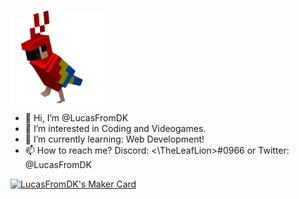 <p><img align="center" alt="gif" src="https://github.com/LucasFromDK/LucasFromDK/blob/main/Dancing%20Parrot.gif" width="150" height="150" /></p>

- 👋 Hi, I’m @LucasFromDK
- 👀 I’m interested in Coding and Videogames.
- 🌱 I’m currently learning: Web Development!
- 📫 How to reach me? Discord: <\TheLeafLion\>#0966 or Twitter: @LucasFromDK

<a href="https://makers.appwrite.io/LucasFromDK">
    <img src="https://appwrite.io/cards/makers/LucasFromDK" alt="LucasFromDK's Maker Card" width="250" height="150"/>
</a>

<!---
LucasFromDK/LucasFromDK is a ✨ special ✨ repository because its `README.md` (this file) appears on your GitHub profile.
You can click the Preview link to take a look at your changes.
--->
